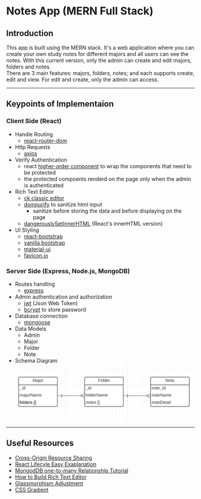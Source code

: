 # Notes App (MERN Full Stack)

## Introduction
This app is built using the MERN stack. It's a web application where you can create your own study notes for different majors and all users can see the notes. With this current version, only the admin can create and edit majors, folders and notes. <br>
There are 3 main features: majors, folders, notes; and each supports create, edit and view. For edit and create, only the admin can access. 

---

## Keypoints of Implementaion

### Client Side (React)

- Handle Routing
    - [react-router-dom](https://reactrouter.com/web/guides/quick-start) 
- Http Requests
    - [axios](https://www.npmjs.com/package/axios)
- Verify Authentication
    - react [higher-order component](https://reactjs.org/docs/higher-order-components.html) to wrap the components that need to be protected
    - the protected compoents renderd on the page only when the admin is authenticated 
- Rich Text Editor   
    - [ck classic editor](https://ckeditor.com/docs/ckeditor5/latest/builds/guides/integration/frameworks/react.html) 
    - [dompurify](https://github.com/cure53/DOMPurify) to sanitize html input
        - sanitize before storing the data and before displaying on the page 
    - [dangerouslySetInnerHTML](https://reactjs.org/docs/dom-elements.html) (React's innerHTML version)
- UI Styling
    - [react-bootstrap](https://react-bootstrap.github.io/)
    - [vanilla bootstrap](https://getbootstrap.com/) 
    - [material-ui](https://material-ui.com/) 
    - [favicon.io](https://favicon.io/favicon-generator/) 

### Server Side (Express, Node.js, MongoDB)

- Routes handling
    - [express](http://expressjs.com/) 
- Admin authentication and authorization 
    - [jwt](https://jwt.io/) (Json Web Token) 
    - [bcrypt](https://www.npmjs.com/package/bcrypt) to store password
- Database connection 
    - [mongoose](https://mongoosejs.com/)
- Data Models
    - Admin
    - Major
    - Folder
    - Note
- Schema Diagram
![schema diagram](./snapshots/schemaDiagram.png)
 
---

## Useful Resources
- [Cross-Origin Resource Sharing](https://developer.mozilla.org/en-US/docs/Web/HTTP/CORS) 
- [React Lifecyle Easy Exaplanation](https://www.w3schools.com/react/react_lifecycle.asp)
- [MongodDB one-to-many Relationship Tutorial](https://bezkoder.com/mongoose-one-to-many-relationship/)
- [How to Build Rich Text Editor](https://blog.logrocket.com/building-rich-text-editors-in-react-using-draft-js-and-react-draft-wysiwyg/)
- [Glassmorphism Adjustment](https://glassmorphism.com/)
- [CSS Gradient](https://cssgradient.io/)
